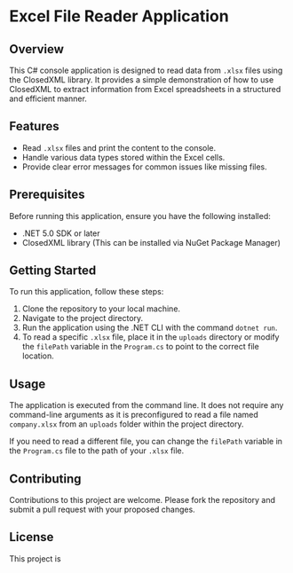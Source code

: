 # Excel File Reader Application

## Overview

This C# console application is designed to read data from `.xlsx` files using the ClosedXML library. It provides a simple demonstration of how to use ClosedXML to extract information from Excel spreadsheets in a structured and efficient manner.

## Features

- Read `.xlsx` files and print the content to the console.
- Handle various data types stored within the Excel cells.
- Provide clear error messages for common issues like missing files.

## Prerequisites

Before running this application, ensure you have the following installed:

- .NET 5.0 SDK or later
- ClosedXML library (This can be installed via NuGet Package Manager)

## Getting Started

To run this application, follow these steps:

1. Clone the repository to your local machine.
2. Navigate to the project directory.
3. Run the application using the .NET CLI with the command `dotnet run`.
4. To read a specific `.xlsx` file, place it in the `uploads` directory or modify the `filePath` variable in the `Program.cs` to point to the correct file location.

## Usage

The application is executed from the command line. It does not require any command-line arguments as it is preconfigured to read a file named `company.xlsx` from an `uploads` folder within the project directory.

If you need to read a different file, you can change the `filePath` variable in the `Program.cs` file to the path of your `.xlsx` file.

## Contributing

Contributions to this project are welcome. Please fork the repository and submit a pull request with your proposed changes.

## License

This project is
